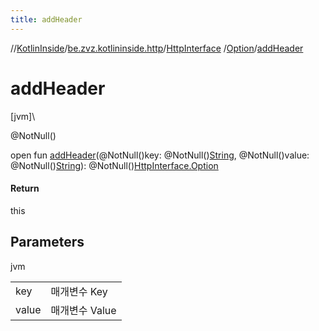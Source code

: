 ```yaml
---
title: addHeader
---
```

//[KotlinInside](../../../../index.html)/[be.zvz.kotlininside.http](../../index.html)/[HttpInterface](../index.html)
/[Option](index.html)/[addHeader](add-header.html)

# addHeader

[jvm]\

@NotNull()

open fun [addHeader](add-header.html)(@NotNull()key:
@NotNull()[String](https://docs.oracle.com/javase/7/docs/api/java/lang/String.html), @NotNull()value:
@NotNull()[String](https://docs.oracle.com/javase/7/docs/api/java/lang/String.html)):
@NotNull()[HttpInterface.Option](index.html)

#### Return

this

## Parameters

jvm

| | |
|---|---|
| key | 매개변수 Key |
| value | 매개변수 Value |




